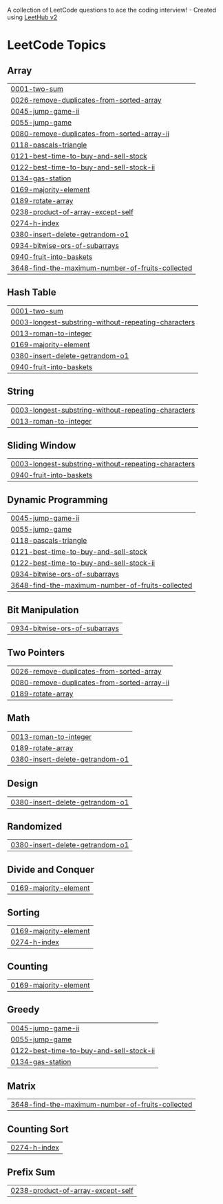 A collection of LeetCode questions to ace the coding interview! - Created using [LeetHub v2](https://github.com/arunbhardwaj/LeetHub-2.0)
<!---LeetCode Topics Start-->
# LeetCode Topics
## Array
|  |
| ------- |
| [0001-two-sum](https://github.com/Jugal-lachhwani/Leetcode/tree/master/0001-two-sum) |
| [0026-remove-duplicates-from-sorted-array](https://github.com/Jugal-lachhwani/Leetcode/tree/master/0026-remove-duplicates-from-sorted-array) |
| [0045-jump-game-ii](https://github.com/Jugal-lachhwani/Leetcode/tree/master/0045-jump-game-ii) |
| [0055-jump-game](https://github.com/Jugal-lachhwani/Leetcode/tree/master/0055-jump-game) |
| [0080-remove-duplicates-from-sorted-array-ii](https://github.com/Jugal-lachhwani/Leetcode/tree/master/0080-remove-duplicates-from-sorted-array-ii) |
| [0118-pascals-triangle](https://github.com/Jugal-lachhwani/Leetcode/tree/master/0118-pascals-triangle) |
| [0121-best-time-to-buy-and-sell-stock](https://github.com/Jugal-lachhwani/Leetcode/tree/master/0121-best-time-to-buy-and-sell-stock) |
| [0122-best-time-to-buy-and-sell-stock-ii](https://github.com/Jugal-lachhwani/Leetcode/tree/master/0122-best-time-to-buy-and-sell-stock-ii) |
| [0134-gas-station](https://github.com/Jugal-lachhwani/Leetcode/tree/master/0134-gas-station) |
| [0169-majority-element](https://github.com/Jugal-lachhwani/Leetcode/tree/master/0169-majority-element) |
| [0189-rotate-array](https://github.com/Jugal-lachhwani/Leetcode/tree/master/0189-rotate-array) |
| [0238-product-of-array-except-self](https://github.com/Jugal-lachhwani/Leetcode/tree/master/0238-product-of-array-except-self) |
| [0274-h-index](https://github.com/Jugal-lachhwani/Leetcode/tree/master/0274-h-index) |
| [0380-insert-delete-getrandom-o1](https://github.com/Jugal-lachhwani/Leetcode/tree/master/0380-insert-delete-getrandom-o1) |
| [0934-bitwise-ors-of-subarrays](https://github.com/Jugal-lachhwani/Leetcode/tree/master/0934-bitwise-ors-of-subarrays) |
| [0940-fruit-into-baskets](https://github.com/Jugal-lachhwani/Leetcode/tree/master/0940-fruit-into-baskets) |
| [3648-find-the-maximum-number-of-fruits-collected](https://github.com/Jugal-lachhwani/Leetcode/tree/master/3648-find-the-maximum-number-of-fruits-collected) |
## Hash Table
|  |
| ------- |
| [0001-two-sum](https://github.com/Jugal-lachhwani/Leetcode/tree/master/0001-two-sum) |
| [0003-longest-substring-without-repeating-characters](https://github.com/Jugal-lachhwani/Leetcode/tree/master/0003-longest-substring-without-repeating-characters) |
| [0013-roman-to-integer](https://github.com/Jugal-lachhwani/Leetcode/tree/master/0013-roman-to-integer) |
| [0169-majority-element](https://github.com/Jugal-lachhwani/Leetcode/tree/master/0169-majority-element) |
| [0380-insert-delete-getrandom-o1](https://github.com/Jugal-lachhwani/Leetcode/tree/master/0380-insert-delete-getrandom-o1) |
| [0940-fruit-into-baskets](https://github.com/Jugal-lachhwani/Leetcode/tree/master/0940-fruit-into-baskets) |
## String
|  |
| ------- |
| [0003-longest-substring-without-repeating-characters](https://github.com/Jugal-lachhwani/Leetcode/tree/master/0003-longest-substring-without-repeating-characters) |
| [0013-roman-to-integer](https://github.com/Jugal-lachhwani/Leetcode/tree/master/0013-roman-to-integer) |
## Sliding Window
|  |
| ------- |
| [0003-longest-substring-without-repeating-characters](https://github.com/Jugal-lachhwani/Leetcode/tree/master/0003-longest-substring-without-repeating-characters) |
| [0940-fruit-into-baskets](https://github.com/Jugal-lachhwani/Leetcode/tree/master/0940-fruit-into-baskets) |
## Dynamic Programming
|  |
| ------- |
| [0045-jump-game-ii](https://github.com/Jugal-lachhwani/Leetcode/tree/master/0045-jump-game-ii) |
| [0055-jump-game](https://github.com/Jugal-lachhwani/Leetcode/tree/master/0055-jump-game) |
| [0118-pascals-triangle](https://github.com/Jugal-lachhwani/Leetcode/tree/master/0118-pascals-triangle) |
| [0121-best-time-to-buy-and-sell-stock](https://github.com/Jugal-lachhwani/Leetcode/tree/master/0121-best-time-to-buy-and-sell-stock) |
| [0122-best-time-to-buy-and-sell-stock-ii](https://github.com/Jugal-lachhwani/Leetcode/tree/master/0122-best-time-to-buy-and-sell-stock-ii) |
| [0934-bitwise-ors-of-subarrays](https://github.com/Jugal-lachhwani/Leetcode/tree/master/0934-bitwise-ors-of-subarrays) |
| [3648-find-the-maximum-number-of-fruits-collected](https://github.com/Jugal-lachhwani/Leetcode/tree/master/3648-find-the-maximum-number-of-fruits-collected) |
## Bit Manipulation
|  |
| ------- |
| [0934-bitwise-ors-of-subarrays](https://github.com/Jugal-lachhwani/Leetcode/tree/master/0934-bitwise-ors-of-subarrays) |
## Two Pointers
|  |
| ------- |
| [0026-remove-duplicates-from-sorted-array](https://github.com/Jugal-lachhwani/Leetcode/tree/master/0026-remove-duplicates-from-sorted-array) |
| [0080-remove-duplicates-from-sorted-array-ii](https://github.com/Jugal-lachhwani/Leetcode/tree/master/0080-remove-duplicates-from-sorted-array-ii) |
| [0189-rotate-array](https://github.com/Jugal-lachhwani/Leetcode/tree/master/0189-rotate-array) |
## Math
|  |
| ------- |
| [0013-roman-to-integer](https://github.com/Jugal-lachhwani/Leetcode/tree/master/0013-roman-to-integer) |
| [0189-rotate-array](https://github.com/Jugal-lachhwani/Leetcode/tree/master/0189-rotate-array) |
| [0380-insert-delete-getrandom-o1](https://github.com/Jugal-lachhwani/Leetcode/tree/master/0380-insert-delete-getrandom-o1) |
## Design
|  |
| ------- |
| [0380-insert-delete-getrandom-o1](https://github.com/Jugal-lachhwani/Leetcode/tree/master/0380-insert-delete-getrandom-o1) |
## Randomized
|  |
| ------- |
| [0380-insert-delete-getrandom-o1](https://github.com/Jugal-lachhwani/Leetcode/tree/master/0380-insert-delete-getrandom-o1) |
## Divide and Conquer
|  |
| ------- |
| [0169-majority-element](https://github.com/Jugal-lachhwani/Leetcode/tree/master/0169-majority-element) |
## Sorting
|  |
| ------- |
| [0169-majority-element](https://github.com/Jugal-lachhwani/Leetcode/tree/master/0169-majority-element) |
| [0274-h-index](https://github.com/Jugal-lachhwani/Leetcode/tree/master/0274-h-index) |
## Counting
|  |
| ------- |
| [0169-majority-element](https://github.com/Jugal-lachhwani/Leetcode/tree/master/0169-majority-element) |
## Greedy
|  |
| ------- |
| [0045-jump-game-ii](https://github.com/Jugal-lachhwani/Leetcode/tree/master/0045-jump-game-ii) |
| [0055-jump-game](https://github.com/Jugal-lachhwani/Leetcode/tree/master/0055-jump-game) |
| [0122-best-time-to-buy-and-sell-stock-ii](https://github.com/Jugal-lachhwani/Leetcode/tree/master/0122-best-time-to-buy-and-sell-stock-ii) |
| [0134-gas-station](https://github.com/Jugal-lachhwani/Leetcode/tree/master/0134-gas-station) |
## Matrix
|  |
| ------- |
| [3648-find-the-maximum-number-of-fruits-collected](https://github.com/Jugal-lachhwani/Leetcode/tree/master/3648-find-the-maximum-number-of-fruits-collected) |
## Counting Sort
|  |
| ------- |
| [0274-h-index](https://github.com/Jugal-lachhwani/Leetcode/tree/master/0274-h-index) |
## Prefix Sum
|  |
| ------- |
| [0238-product-of-array-except-self](https://github.com/Jugal-lachhwani/Leetcode/tree/master/0238-product-of-array-except-self) |
<!---LeetCode Topics End-->